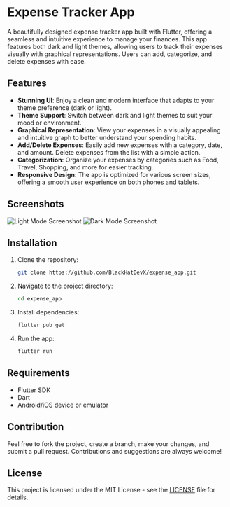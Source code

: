 # Expense Tracker App

A beautifully designed expense tracker app built with Flutter, offering a seamless and intuitive experience to manage your finances. This app features both dark and light themes, allowing users to track their expenses visually with graphical representations. Users can add, categorize, and delete expenses with ease.

## Features

- **Stunning UI**: Enjoy a clean and modern interface that adapts to your theme preference (dark or light).
- **Theme Support**: Switch between dark and light themes to suit your mood or environment.
- **Graphical Representation**: View your expenses in a visually appealing and intuitive graph to better understand your spending habits.
- **Add/Delete Expenses**: Easily add new expenses with a category, date, and amount. Delete expenses from the list with a simple action.
- **Categorization**: Organize your expenses by categories such as Food, Travel, Shopping, and more for easier tracking.
- **Responsive Design**: The app is optimized for various screen sizes, offering a smooth user experience on both phones and tablets.

## Screenshots

![Light Mode Screenshot](path-to-your-light-mode-screenshot)
![Dark Mode Screenshot](path-to-your-dark-mode-screenshot)

## Installation

1. Clone the repository:
   ```bash
   git clone https://github.com/BlackHatDevX/expense_app.git
   ```
2. Navigate to the project directory:
   ```bash
   cd expense_app
   ```
3. Install dependencies:
   ```bash
   flutter pub get
   ```
4. Run the app:
   ```bash
   flutter run
   ```

## Requirements

- Flutter SDK
- Dart
- Android/iOS device or emulator

## Contribution

Feel free to fork the project, create a branch, make your changes, and submit a pull request. Contributions and suggestions are always welcome!

## License

This project is licensed under the MIT License - see the [LICENSE](LICENSE) file for details.

